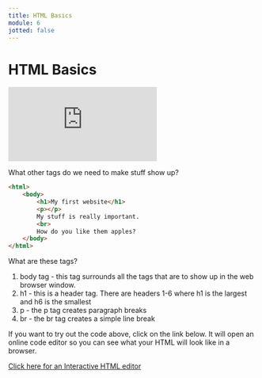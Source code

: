 ```yaml
---
title: HTML Basics
module: 6
jotted: false
---
```


# HTML Basics

<!-- video -->
<div class="embed-responsive embed-responsive-16by9"><iframe class="embed-responsive-item" src="https://www.youtube.com/embed/CeZfpz4_abw" frameborder="0" allowfullscreen></iframe></div>

What other tags do we need to make stuff show up?

```html
<html>
    <body>
        <h1>My first website</h1>
        <p></p>
        My stuff is really important.
        <br>
        How do you like them apples?
    </body>
</html>
```

What are these tags?

1. body tag - this tag surrounds all the tags that are to show up in the web browser window.
2. h1 - this is a header tag. There are headers 1-6 where h1 is the largest and h6 is the smallest
3. p - the p tag creates paragraph breaks
4. br - the br tag creates a simple line break

If you want to try out the code above, click on the link below. It will open an online code editor so you can see what your HTML will look like in a browser.

<a href='http://www.silverleaf-consulting.com/CodeEditor/' target="_new">Click here for an Interactive HTML editor</a>